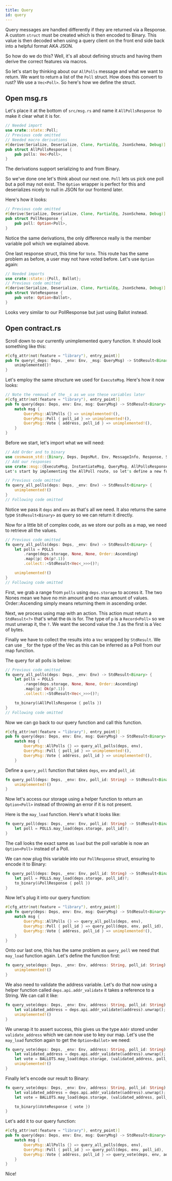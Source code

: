 ```yaml
---
title: Query
id: query
---
```



Query messages are handled differently if they are returned via a Response. A custom `struct` must be created which is then encoded to Binary. This value is then decoded when using a query client on the front end side back into a helpful format AKA JSON.

So how do we do this? Well, it's all about defining structs and having them derive the correct features via macros.

So let's start by thinking about our `AllPolls` message and what we want to return. We want to return a list of the `Poll` struct. How does this convert to rust? We use a `Vec<Poll>`. So here's how we define the struct.

## Open msg.rs

Let's place it at the bottom of `src/msg.rs` and name it `AllPollsResponse `to make it clear what it is for.

```rust
// Needed import
use crate::state::Poll;
// Previous code omitted
// Needed macro derivations
#[derive(Serialize, Deserialize, Clone, PartialEq, JsonSchema, Debug)]
pub struct AllPollsResponse {
    pub polls: Vec<Poll>,
}
```

The derivations support serializing to and from Binary.

So we've done one let's think about our next one. `Poll` lets us pick one poll but a poll may not exist. The `Option` wrapper is perfect for this and deserializes nicely to null in JSON for our frontend later.

Here's how it looks:

```rust
// Previous code omitted
#[derive(Serialize, Deserialize, Clone, PartialEq, JsonSchema, Debug)]
pub struct PollResponse {
    pub poll: Option<Poll>,
}
```

Notice the same derivations, the only difference really is the member variable poll which we explained above.

One last response struct, this time for `Vote`. This route has the same problem as before, a user may not have voted before. Let's use `Option` again:

```rust
// Needed imports
use crate::state::{Poll, Ballot};
// Previous code omitted
#[derive(Serialize, Deserialize, Clone, PartialEq, JsonSchema, Debug)]
pub struct VoteResponse {
    pub vote: Option<Ballot>,
}
```
Looks very similar to our PollResponse but just using Ballot instead.

## Open contract.rs

Scroll down to our currently unimplemented query function. It should look something like this:

```rust
#[cfg_attr(not(feature = "library"), entry_point)]
pub fn query(_deps: Deps, _env: Env, _msg: QueryMsg) -> StdResult<Binary> {
    unimplemented()!
}
```

Let's employ the same structure we used for `ExecuteMsg`. Here's how it now looks:

```rust
// Note the removal of the _s as we use these variables later
#[cfg_attr(not(feature = "library"), entry_point)]
pub fn query(deps: Deps, env: Env, msg: QueryMsg) -> StdResult<Binary> {
    match msg {
        QueryMsg::AllPolls {} => unimplemented!(),
        QueryMsg::Poll { poll_id } => unimplemented!(),
        QueryMsg::Vote { address, poll_id } => unimplemented!(),
    }
}
```

Before we start, let's import what we will need:

```rust
// Add Order and to_binary
use cosmwasm_std::{Binary, Deps, DepsMut, Env, MessageInfo, Response, StdResult, Order, to_binary};
// Add our responses
use crate::msg::{ExecuteMsg, InstantiateMsg, QueryMsg, AllPollsResponse, PollResponse, VoteResponse};
Let's start by implementing the AllPoll route, so let's define a new function query_all_polls, self-explanatory right? Here's what it looks like:

// Previous code omitted
fn query_all_polls(deps: Deps, _env: Env) -> StdResult<Binary> {
    unimplemented!()
}
// Following code omitted
```

Notice we pass it `deps` and `env` as that's all we need. It also returns the same type `StdResult<Binary>` as query so we can return it directly.

Now for a little bit of complex code, as we store our polls as a map, we need to retrieve all the values. 

```rust
// Previous code omitted
fn query_all_polls(deps: Deps, _env: Env) -> StdResult<Binary> {
    let polls = POLLS
        .range(deps.storage, None, None, Order::Ascending)
        .map(|p| Ok(p?.1))
        .collect::<StdResult<Vec<_>>>()?;

    unimplemented!()
}
// Following code omitted
```

First, we grab a range from `polls` using `deps.storage` to access it.
The two Nones mean we have no min amount and no max amount of values. 
Order::Ascending simply means returning them in ascending order.

Next, we process using map with an action. This action must return a `StdResult<?>` that's what the `Ok` is for. The type of `p` is a `Record<Poll>` so we must unwrap it, the `?`. We want the second value the .1 as the first is a Vec of bytes.

Finally we have to collect the results into a `Vec` wrapped by `StdResult`. We can use `_` for the type of the Vec as this can be inferred as a Poll from our map function.

The query for all polls is below:

```rust
// Previous code omitted
fn query_all_polls(deps: Deps, _env: Env) -> StdResult<Binary> {
    let polls = POLLS
        .range(deps.storage, None, None, Order::Ascending)
        .map(|p| Ok(p?.1))
        .collect::<StdResult<Vec<_>>>()?;

    to_binary(&AllPollsResponse { polls })
}
// Following code omitted
```

Now we can go back to our query function and call this function.

```rust
#[cfg_attr(not(feature = "library"), entry_point)]
pub fn query(deps: Deps, env: Env, msg: QueryMsg) -> StdResult<Binary> {
    match msg {
        QueryMsg::AllPolls {} => query_all_polls(deps, env),
        QueryMsg::Poll { poll_id } => unimplemented!(),
        QueryMsg::Vote { address, poll_id } => unimplemented!(),
    }
```

Define a `query_poll` function that takes `deps`, `env` and `poll_id`:

```rust
fn query_poll(deps: Deps, _env: Env, poll_id: String) -> StdResult<Binary> {
    unimplemented!()
}
```

Now let's access our storage using a helper function to return an `Option<Poll>` instead of throwing an error if it is not present.

Here is the `may_load` function. Here's what it looks like:

```rust
fn query_poll(deps: Deps, _env: Env, poll_id: String) -> StdResult<Binary> {
    let poll = POLLS.may_load(deps.storage, poll_id)?;
}
```

The call looks the exact same as `load` but the poll variable is now an `Option<Poll>` instead of a Poll.

We can now plug this variable into our `PollResponse` struct, ensuring to encode it to Binary:

```rust
fn query_poll(deps: Deps, _env: Env, poll_id: String) -> StdResult<Binary> {
    let poll = POLLS.may_load(deps.storage, poll_id)?;
    to_binary(&PollResponse { poll })
}
```

Now let's plug it into our query function:

```rust
#[cfg_attr(not(feature = "library"), entry_point)]
pub fn query(deps: Deps, env: Env, msg: QueryMsg) -> StdResult<Binary> {
    match msg {
        QueryMsg::AllPolls {} => query_all_polls(deps, env),
        QueryMsg::Poll { poll_id } => query_poll(deps, env, poll_id),
        QueryMsg::Vote { address, poll_id } => unimplemented!(),
    }
}
```

Onto our last one, this has the same problem as `query_poll` we need that `may_load` function again. Let's define the function first:

```rust
fn query_vote(deps: Deps, _env: Env, address: String, poll_id: String) -> StdResult<Binary> {
    unimplemented!()
}
```

We also need to validate the address variable. Let's do that now using a helper function called `deps.api.addr_validate` it takes a reference to a String. We can call it like:

```rust
fn query_vote(deps: Deps, _env: Env, address: String, poll_id: String) -> StdResult<Binary> {
    let validated_address = deps.api.addr_validate(&address).unwrap();
    unimplemented!()
}
```

We unwrap it to assert success, this gives us the type `Addr` stored under `validate_address` which we can now use to key our map. Let's use the `may_load` function again to get the `Option<Ballot>` we need:

```rust
fn query_vote(deps: Deps, _env: Env, address: String, poll_id: String) -> StdResult<Binary> {
    let validated_address = deps.api.addr_validate(&address).unwrap();
    let vote = BALLOTS.may_load(deps.storage, (validated_address, poll_id))?;
    unimplemented!()
}
```

Finally let's encode our result to Binary:

```rust
fn query_vote(deps: Deps, _env: Env, address: String, poll_id: String) -> StdResult<Binary> {
    let validated_address = deps.api.addr_validate(&address).unwrap();
    let vote = BALLOTS.may_load(deps.storage, (validated_address, poll_id))?;

    to_binary(&VoteResponse { vote })
}
```

Let's add it to our query function:

```rust
#[cfg_attr(not(feature = "library"), entry_point)]
pub fn query(deps: Deps, env: Env, msg: QueryMsg) -> StdResult<Binary> {
    match msg {
        QueryMsg::AllPolls {} => query_all_polls(deps, env),
        QueryMsg::Poll { poll_id } => query_poll(deps, env, poll_id),
        QueryMsg::Vote { address, poll_id } => query_vote(deps, env, address, poll_id),
    }
}
```

Nice!




